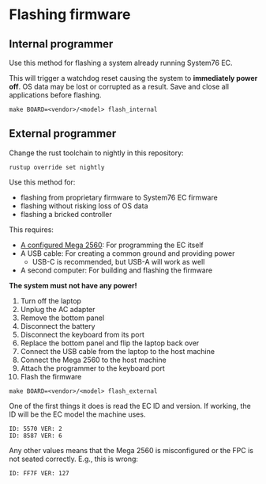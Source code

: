# Flashing firmware

## Internal programmer

Use this method for flashing a system already running System76 EC.

This will trigger a watchdog reset causing the system to **immediately power
off**. OS data may be lost or corrupted as a result. Save and close all
applications before flashing.

```
make BOARD=<vendor>/<model> flash_internal
```

## External programmer

Change the rust toolchain to nightly in this repository:
```
rustup override set nightly
```

Use this method for:

- flashing from proprietary firmware to System76 EC firmware
- flashing without risking loss of OS data
- flashing a bricked controller

This requires:

- [A configured Mega 2560](./mega2560.md): For programming the EC itself
- A USB cable: For creating a common ground and providing power
    - USB-C is recommended, but USB-A will work as well
- A second computer: For building and flashing the firmware

**The system must not have any power!**

1. Turn off the laptop
2. Unplug the AC adapter
3. Remove the bottom panel
4. Disconnect the battery
5. Disconnect the keyboard from its port
6. Replace the bottom panel and flip the laptop back over
7. Connect the USB cable from the laptop to the host machine
8. Connect the Mega 2560 to the host machine
9. Attach the programmer to the keyboard port
10. Flash the firmware

```
make BOARD=<vendor>/<model> flash_external
```

One of the first things it does is read the EC ID and version. If working, the
ID will be the EC model the machine uses.

```
ID: 5570 VER: 2
ID: 8587 VER: 6
```

Any other values means that the Mega 2560 is misconfigured or the FPC is not
seated correctly. E.g., this is wrong:

```
ID: FF7F VER: 127
```
